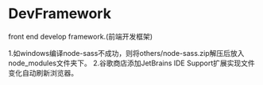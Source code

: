 # DevFramework
front end develop framework.(前端开发框架)

1.如windows编译node-sass不成功，则将others/node-sass.zip解压后放入node_modules文件夹下。
2.谷歌商店添加JetBrains IDE Support扩展实现文件变化自动刷新浏览器。